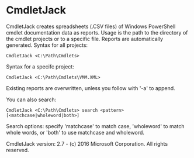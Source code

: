 # CmdletJack
CmdletJack creates spreadsheets (.CSV files) of Windows PowerShell cmdlet documentation
data as reports. Usage is the path to the directory of the cmdlet
projects or to a specific file. Reports are automatically generated.
Syntax for all projects:

    CmdletJack <C:\Path\Cmdlets>

Syntax for a specifc project:

    CmdletJack <C:\Path\Cmdlets\VMM.XML>

Existing reports are overwritten, unless you follow with '-a' to append.

You can also search:

    CmdletJack <C:\Path\Cmdlets> search <pattern> [<matchcase|wholeword|both>]

Search options: specify 'matchcase' to match case, 'wholeword' to match whole words,
or 'both' to use matchcase and wholeword.

CmdletJack version: 2.7 - (c) 2016 Microsoft Corporation. All rights reserved.
